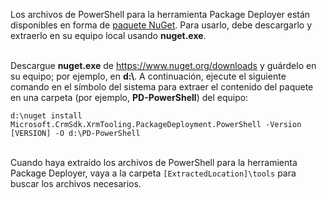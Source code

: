 Los archivos de PowerShell para la herramienta Package Deployer están disponibles en forma de [paquete NuGet](https://go.microsoft.com/fwlink/?linkid=859211). Para usarlo, debe descargarlo y extraerlo en su equipo local usando **nuget.exe**.<br/><br/>

Descargue **nuget.exe** de <https://www.nuget.org/downloads> y guárdelo en su equipo; por ejemplo, en **d:\\**. A continuación, ejecute el siguiente comando en el símbolo del sistema para extraer el contenido del paquete en una carpeta (por ejemplo, **PD-PowerShell**) del equipo:<br/>

`d:\nuget install Microsoft.CrmSdk.XrmTooling.PackageDeployment.PowerShell -Version [VERSION] -O d:\PD-PowerShell`<br/><br/>
    
Cuando haya extraído los archivos de PowerShell para la herramienta Package Deployer, vaya a la carpeta `[ExtractedLocation]\tools` para buscar los archivos necesarios. 
